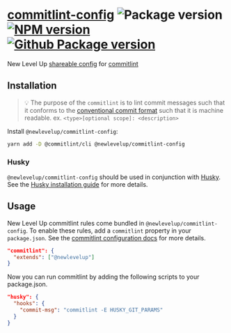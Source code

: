 # [commitlint-config](https://github.com/newlevelup/config/tree/develop/packages/commitlint-config) ![Package version](https://img.shields.io/github/package-json/v/newlevelup/config?filename=packages%2Fcommitlint-config%2Fpackage.json\&label=%20\&color=0080FF) [![NPM version](https://img.shields.io/npm/v/@newlevelup/commitlint-config?label=\&logo=npm\&color=CB0001)](https://www.npmjs.com/package/@newlevelup/commitlint-config) [![Github Package version](https://img.shields.io/npm/v/@newlevelup/commitlint-config?label=\&logo=github\&color=24292f)](https://github.com/newlevelup/config/pkgs/npm/commitlint-config)

New Level Up [shareable config](https://commitlint.js.org/#/concepts-shareable-config) for [commitlint](https://commitlint.js.org/)

## Installation

> 💡 The purpose of the `commitlint` is to lint commit messages such that it conforms to the [conventional commit format](https://www.conventionalcommits.org/en/v1.0.0/) such that it is machine readable. ex. `<type>[optional scope]: <description>`

Install `@newlevelup/commitlint-config`:

```sh
yarn add -D @commitlint/cli @newlevelup/commitlint-config
```

### Husky

`@newlevelup/commitlint-config` should be used in conjunction with [Husky](https://github.com/typicode/husky). See the [Husky installation guide](https://github.com/typicode/husky#install) for more details.

## Usage

New Level Up commitlint rules come bundled in `@newlevelup/commitlint-config`. To enable these rules, add a `commitlint` property in your `package.json`. See the [commitlint configuration docs](https://commitlint.js.org/#/reference-configuration) for more details.

```json
"commitlint": {
  "extends": ["@newlevelup"]
}
```

Now you can run commitlint by adding the following scripts to your package.json.

```json
"husky": {
  "hooks": {
    "commit-msg": "commitlint -E HUSKY_GIT_PARAMS"
  }
}
```
